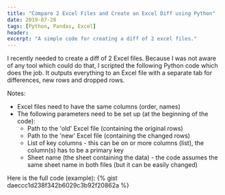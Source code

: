 ```yaml
---
title: "Compare 2 Excel Files and Create an Excel Diff using Python"
date: 2019-07-28
tags: [Python, Pandas, Excel]
header:
excerpt: "A simple code for creating a diff of 2 excel files."
---
```


I recently needed to create  a diff of 2 Excel files. Because I was not aware of any tool which could do that, I scripted the following Python code which does the job. It outputs everything to an Excel file with a separate tab for differences, new rows and dropped rows.

Notes:
* Excel files need to have the same columns (order, names)
* The following parameters need to be set up (at the beginning of the code):
  - Path to the 'old' Excel file (containing the original rows)
  - Path to the 'new' Excel file (containing the changed rows)
  - List of key columns - this can be on or more columns (list), the column(s) has to be a primary key
  - Sheet name (the sheet containing the data) - the code assumes the same sheet name in both files (but it can be easily changed)

Here is the full code (example):
{% gist daeccc1d238f342b6029c3b92f20862a %}

